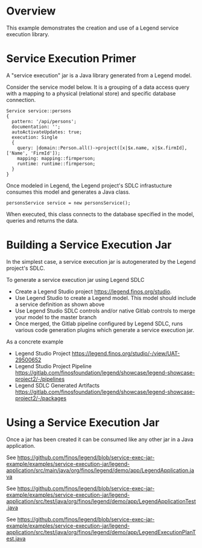 # Overview 

This example demonstrates the creation and use of a Legend service execution library.

# Service Execution Primer 

A "service execution" jar is a Java library generated from a Legend model.

Consider the service model below. It is a grouping of a data access query with a mapping to 
a physical (relational store) and specific database connection.
```
Service service::persons
{
  pattern: '/api/persons';
  documentation: '';
  autoActivateUpdates: true;
  execution: Single
  {
    query: |domain::Person.all()->project([x|$x.name, x|$x.firmId], ['Name', 'FirmId']);
    mapping: mapping::firmperson;
    runtime: runtime::firmperson;
  }
}
```
Once modeled in Legend, the Legend project's SDLC infrastucture consumes this model and generates a Java class.

```
personsService service = new personsService();
``` 

When executed, this class connects to the database specified in the model, queries and returns the data.

# Building a Service Execution Jar 

In the simplest case, a service execution jar is autogenerated by the Legend project's SDLC. 

To generate a service execution jar using Legend SDLC

* Create a Legend Studio project https://legend.finos.org/studio. 
* Use Legend Studio to create a Legend model. This model should include a service definition as shown above
* Use Legend Studio SDLC controls and/or native Gitlab controls to merge your model to the master branch
* Once merged, the Gitlab pipeline configured by Legend SDLC, runs various code generation plugins which generate a service execution jar.

As a concrete example 
* Legend Studio Project https://legend.finos.org/studio/-/view/UAT-29500652
* Legend Studio Project Pipeline https://gitlab.com/finosfoundation/legend/showcase/legend-showcase-project2/-/pipelines 
* Legend SDLC Generated Artifacts https://gitlab.com/finosfoundation/legend/showcase/legend-showcase-project2/-/packages 

# Using a Service Execution Jar 

Once a jar has been created it can be consumed like any other jar in a Java application.

See https://github.com/finos/legend/blob/service-exec-jar-example/examples/service-execution-jar/legend-application/src/main/java/org/finos/legend/demo/app/LegendApplication.java 

See https://github.com/finos/legend/blob/service-exec-jar-example/examples/service-execution-jar/legend-application/src/test/java/org/finos/legend/demo/app/LegendApplicationTest.java

See https://github.com/finos/legend/blob/service-exec-jar-example/examples/service-execution-jar/legend-application/src/test/java/org/finos/legend/demo/app/LegendExecutionPlanTest.java
